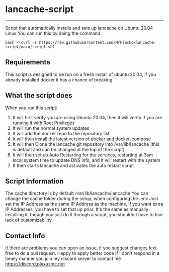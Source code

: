 # lancache-script #
- - - -
Script that automatically installs and sets up lancache on Ubuntu 20.04 Linux
You can run this by doing the command 
 
    bash <(curl -s https://raw.githubusercontent.com/MrFlacko/lancache-script/main/script.sh)

## Requirements ##
This script is designed to be run on a fresh install of ubuntu 20.04, if you already installed docker it has a chance of breaking.

## What the script does ##
When you run this script:
1. It will first verify you are using Ubuntu 20.04, then it will verify if you are running it with Root Privileges
2. It will run the normal system updates
3. It will add the docker repo to the repository list
4. It will then install the latest version of docker and docker-compose
5. It will then Clone the lancache git repository into /var/lib/lancache (this is default and can be changed at the top of the script)
6. It will then set up Auto Restarting for the services, restarting at 3am local system time to update DNS info, and it will restart with the system
7. It then starts lancache and activates the auto restart script

## Script Information ##
The cache directory is by default /var/lib/lancache/lancache
You can change the cache folder during the setup, when configuring the .env
Just set the IP Address as the same IP Address as the machine, if you want extra IP Addresses, you have to set that up prior.
It's the same as manually installing it, though you just do it through a script, you shouldn't have to fear lack of customizability

## Contact Info ##
If there are problems you can open an issue, if you suggest changes feel free to do a pull request. Happy to apply better code
If I don't respond in a timely manner you join my discord server to contact me
https://discord.plexusmc.net

